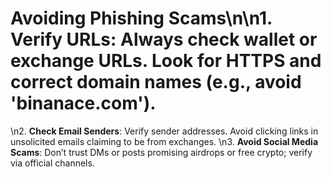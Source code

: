 # Avoiding Phishing Scams\n\n1. **Verify URLs**: Always check wallet or exchange URLs. Look for HTTPS and correct domain names (e.g., avoid 'binanace.com').
\n2. **Check Email Senders**: Verify sender addresses. Avoid clicking links in unsolicited emails claiming to be from exchanges.
\n3. **Avoid Social Media Scams**: Don’t trust DMs or posts promising airdrops or free crypto; verify via official channels.
